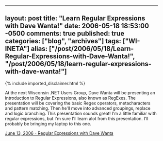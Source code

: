   ---
  layout: post
  title: "Learn Regular Expressions with Dave Wanta!"
  date: 2006-05-18 18:53:00 -0500
  comments: true
  published: true
  categories: ["blog", "archives"]
  tags: ["WI-INETA"]
  alias: ["/post/2006/05/18/Learn-Regular-Expressions-with-Dave-Wanta!", "/post/2006/05/18/learn-regular-expressions-with-dave-wanta!"]
  ---
<!-- more -->
{% include imported_disclaimer.html %}
<p>At the next Wisconsin .NET Users Group, Dave Wanta will be presenting an introduction to Regular Expressions, also known as RegExes. The presentation will be covering the basic Regex operators, metacharacters and pattern matching. Then he'll move into advanced groupings, replace and logic branching. This presentation sounds great! I'm a little familiar with regular expressions, but I'm sure I'll learn alot from this presentation. I'll probably be bringing my laptop to this one.</p>
<p><a href="http://www.wi-ineta.org/DesktopDefault.aspx?tabid=23">June 13, 2006 - Regular Expressions with Dave Wanta</a></p>
